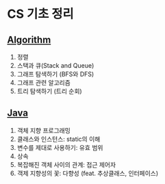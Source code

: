 # CS 기초 정리

## [Algorithm](./Algorithm/README.md)
1. 정렬
2. 스택과 큐(Stack and Queue)
3. 그래프 탐색하기 (BFS와 DFS)
4. 그래프 관련 알고리즘
5. 트리 탐색하기 (트리 순회)


## [Java](./Java/README.md)
1. 객체 지향 프로그래밍
2. 클래스와 인스턴스: static의 이해
3. 변수를 제대로 사용하기: 유효 범위
4. 상속
5. 복잡해진 객체 사이의 관계: 접근 제어자
6. 객제 지향성의 꽃: 다향성 (feat. 추상클래스, 인터페이스)
